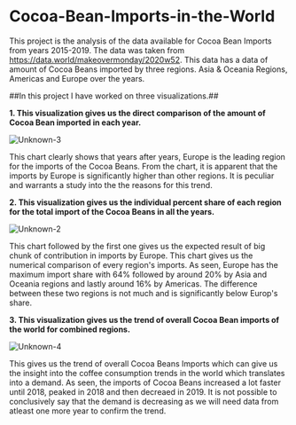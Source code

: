 # Cocoa-Bean-Imports-in-the-World
This project is the analysis of the data available for Cocoa Bean Imports from years 2015-2019. The data was taken from https://data.world/makeovermonday/2020w52.
This data has a data of amount of Cocoa Beans imported by three regions. Asia & Oceania Regions, Americas and Europe over the years.

##In this project I have worked on three visualizations.##

**1. This visualization gives us the direct comparison of the amount of Cocoa Bean imported in each year.**

![Unknown-3](https://user-images.githubusercontent.com/31748299/117650856-126ea400-b146-11eb-8b57-bdaf9951d3ee.png)

   This chart clearly shows that years after years, Europe is the leading region for the imports of the Cocoa Beans. From the chart, it is apparent that the imports by Europe is significantly higher than other regions. It is peculiar and warrants a study into the the reasons for this trend.

**2. This visualization gives us the individual percent share of each region for the total import of the Cocoa Beans in all the years.**

![Unknown-2](https://user-images.githubusercontent.com/31748299/117649825-d2f38800-b144-11eb-95db-4c129d4a103b.png)

   This chart followed by the first one gives us the expected result of big chunk of contribution in imports by Europe. This chart gives us the numerical comparison of every region's imports. As seen, Europe has the maximum import share with 64% followed by around 20% by Asia and Oceania regions and lastly around 16% by Americas. The difference between these two regions is not much and is significantly below Europ's share.

**3. This visualization gives us the trend of overall Cocoa Bean imports of the world for combined regions.**

![Unknown-4](https://user-images.githubusercontent.com/31748299/117650910-21eded00-b146-11eb-947e-0e6042016614.png)

   This gives us the trend of overall Cocoa Beans Imports which can give us the insight into the coffee consumption trends in the world which translates into a demand. As seen, the imports of Cocoa Beans increased  a lot faster until 2018, peaked in 2018 and then decreaed in 2019. It is not possible to conclusively say that the demand is decreasing as we will need data from atleast one more year to confirm the trend.

